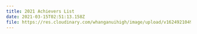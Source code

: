 ```yaml
---
title: 2021 Achievers List
date: 2021-03-15T02:51:13.158Z
file: https://res.cloudinary.com/whanganuihigh/image/upload/v1624921049/Achievers/2021_ACHIEVERS_LIST.pdf
---
```

